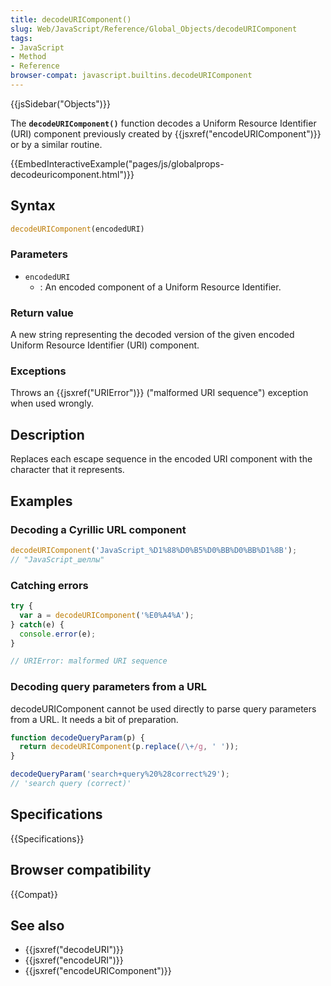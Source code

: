 ```yaml
---
title: decodeURIComponent()
slug: Web/JavaScript/Reference/Global_Objects/decodeURIComponent
tags:
- JavaScript
- Method
- Reference
browser-compat: javascript.builtins.decodeURIComponent
---
```

{{jsSidebar("Objects")}}

The **`decodeURIComponent()`** function decodes a Uniform Resource Identifier
(URI) component previously created by
{{jsxref("encodeURIComponent")}} or by a similar routine.

{{EmbedInteractiveExample("pages/js/globalprops-decodeuricomponent.html")}}

## Syntax

```js
decodeURIComponent(encodedURI)
```

### Parameters

- `encodedURI`
  - : An encoded component of a Uniform Resource Identifier.

### Return value

A new string representing the decoded version of the given encoded Uniform
Resource Identifier (URI) component.

### Exceptions

Throws an {{jsxref("URIError")}} ("malformed URI sequence") exception when
used wrongly.

## Description

Replaces each escape sequence in the encoded URI component with the character
that it represents.

## Examples

### Decoding a Cyrillic URL component

```js
decodeURIComponent('JavaScript_%D1%88%D0%B5%D0%BB%D0%BB%D1%8B');
// "JavaScript_шеллы"
```

### Catching errors

```js
try {
  var a = decodeURIComponent('%E0%A4%A');
} catch(e) {
  console.error(e);
}

// URIError: malformed URI sequence
```

### Decoding query parameters from a URL

decodeURIComponent cannot be used directly to parse query parameters from a URL.
It needs a bit of preparation.

```js
function decodeQueryParam(p) {
  return decodeURIComponent(p.replace(/\+/g, ' '));
}

decodeQueryParam('search+query%20%28correct%29');
// 'search query (correct)'
```

## Specifications

{{Specifications}}

## Browser compatibility

{{Compat}}

## See also

- {{jsxref("decodeURI")}}
- {{jsxref("encodeURI")}}
- {{jsxref("encodeURIComponent")}}
